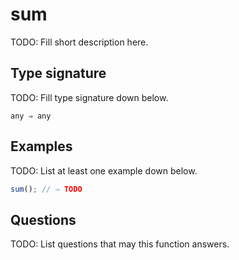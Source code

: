 # sum

TODO: Fill short description here.

## Type signature

TODO: Fill type signature down below.

```
any ⇒ any
```

## Examples

TODO: List at least one example down below.

```javascript
sum(); // ⇒ TODO
```

## Questions

TODO: List questions that may this function answers.

